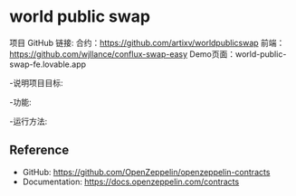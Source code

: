 # world public swap

项目 GitHub 链接:
合约：https://github.com/artixv/worldpublicswap
前端：https://github.com/wjllance/conflux-swap-easy
Demo页面：world-public-swap-fe.lovable.app


-说明项目目标:

-功能:

-运行方法:


## Reference

- GitHub: https://github.com/OpenZeppelin/openzeppelin-contracts
- Documentation: https://docs.openzeppelin.com/contracts
